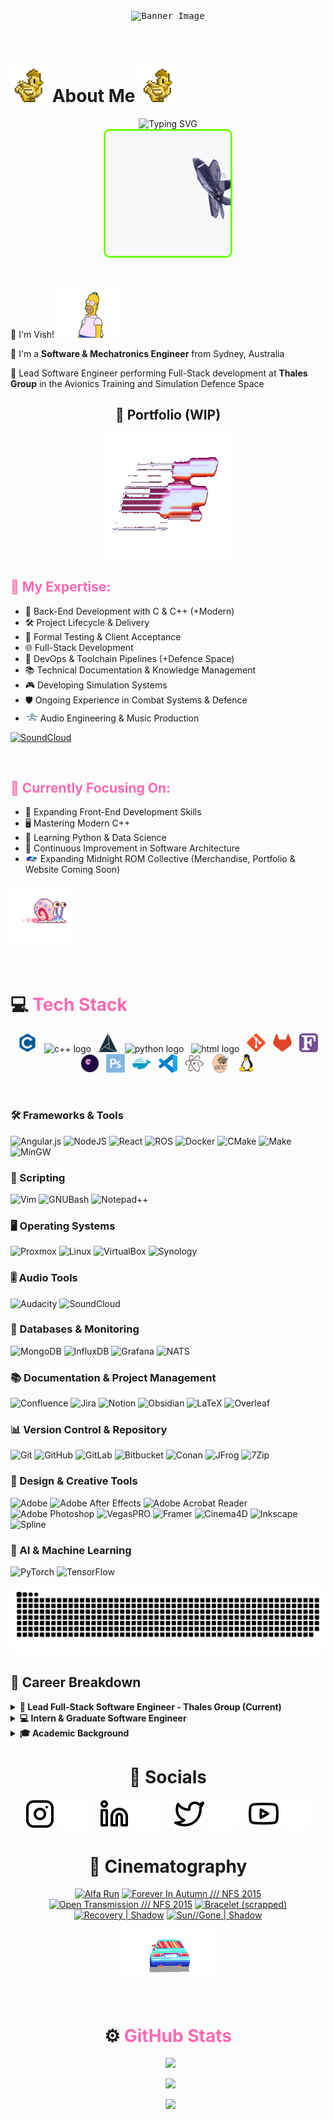 <div align="center">
 <kbd>
   <img src="./assets/M3Banner.gif" alt="Banner Image" />
  <kbd>
</div>
   
&nbsp;
# <img width="60" height="60" src="./assets/goldenchicken.gif" /> About Me <img width="60" height="60" src="./assets/goldenchicken.gif" />
<div align="center">
  <img src="https://readme-typing-svg.demolab.com?font=Fira+Code&weight=600&size=28&duration=4000&pause=1000&color=6AFF00&center=true&vCenter=true&random=false&width=535&lines=Welcome+to+my+Profile+%F0%9F%91%8B;Software+%26+Mechatronics+Engineer;Full-Stack+Developer" alt="Typing SVG" />
</div>

<div align="center">
  <kbd>
    <img alt="F22 Raptor" width="200" height="200" src="./assets/f22.gif"style="border: 3px solid rgb(106, 255, 0); border-radius: 10px;"/>
  </kbd>
</div>

&nbsp;

🔹 I'm Vish! <img width="100" height="80" src="./assets/homer.gif" />

🔹 I'm a **Software & Mechatronics Engineer** from Sydney, Australia

🔹 Lead Software Engineer performing Full-Stack development at **Thales Group** in the Avionics Training and Simulation Defence Space

<div align="center">
 
 ## 🌌 Portfolio (WIP)
 [![Portfolio](./assets/synthbg.gif)](https://vish-portfolio.framer.website/)
</div>

## <span style="color: #FF69B4"> 🥼 My Expertise: </span>
  - 💪 Back-End Development with C & C++ (+Modern)
  - 🛠️ Project Lifecycle & Delivery
  - 🧪 Formal Testing & Client Acceptance
  - 🌐 Full-Stack Development
  - 🔄 DevOps & Toolchain Pipelines (+Defence Space)
  - 📚 Technical Documentation & Knowledge Management
  - 🎮 Developing Simulation Systems
  - 🛡️ Ongoing Experience in Combat Systems & Defence
  - <img width="20" height="20" src="./assets/squidward.gif" /> Audio Engineering & Music Production
<a href="https://soundcloud.com/alreadydeadvish" target="_blank">
    <img src="https://img.shields.io/badge/SoundCloud-FF5500?style=for-the-badge&logo=soundcloud&logoColor=white" alt="SoundCloud" />
</a>

&nbsp;
## <span style="color: #FF69B4"> 🔭 Currently Focusing On: </span>
  - 🎯 Expanding Front-End Development Skills
  - 🖥️ Mastering Modern C++
  - 🐍 Learning Python & Data Science
  - 🔨 Continuous Improvement in Software Architecture
  - <img width="20" height="10" src="./assets/cd.gif" /> Expanding Midnight ROM Collective (Merchandise, Portfolio & Website Coming Soon) 

<img width="100" height="100" src="./assets/gary.gif" />

&nbsp;

# 💻 <span style="color: #FF69B4"> Tech Stack </span>

<div align="center"

  &nbsp;
  <img src="https://github.com/devicons/devicon/blob/v2.16.0/icons/c/c-plain.svg" width="30" height="30" alt="c logo" />
  &nbsp;
  <img src="https://cdn.jsdelivr.net/gh/devicons/devicon@latest/icons/cplusplus/cplusplus-plain.svg" width="30" height="30" alt="c++ logo" />
  &nbsp;
  <img src="https://github.com/devicons/devicon/blob/v2.16.0/icons/cmake/cmake-plain.svg" width="30" height="30" alt="cmake logo" />
  &nbsp;
  <img src="https://cdn.jsdelivr.net/gh/devicons/devicon@latest/icons/python/python-plain.svg" width="30" height="30" alt="python logo"  />
  &nbsp;
  <img src="https://cdn.jsdelivr.net/gh/devicons/devicon@latest/icons/html5/html5-plain.svg" width="30" height="30" alt="html logo"  />
  &nbsp;
  <img src="https://github.com/devicons/devicon/blob/v2.16.0/icons/git/git-plain.svg" width="30" height="30" alt="git logo" />
  &nbsp;
  <img src="https://github.com/devicons/devicon/blob/v2.16.0/icons/gitlab/gitlab-plain.svg" width="30" height="30" alt="gitlab logo" />
  &nbsp;
  <img src="https://github.com/devicons/devicon/blob/v2.16.0/icons/fortran/fortran-original.svg" width="30" height="30" alt="fortran logo" />
  &nbsp;
  <img src="https://github.com/devicons/devicon/blob/v2.16.0/icons/aftereffects/aftereffects-original.svg" width="30" height="30" alt="ae logo" />
  &nbsp;
  <img src="./assets/ps.png" width="30" height="30" alt="ps logo" />
  &nbsp;
  <img src="https://github.com/devicons/devicon/blob/v2.16.0/icons/docker/docker-plain.svg" width="30" height="30" alt="docker logo" />
  &nbsp;
  <img src="https://github.com/devicons/devicon/blob/v2.16.0/icons/vscode/vscode-original.svg" width="30" height="30" alt="vscode logo" />
  &nbsp;
  <img src="./assets/atom.png" width="30" height="30" alt="atom logo" />
  &nbsp;
  <img src="https://github.com/devicons/devicon/blob/v2.16.0/icons/gcc/gcc-original.svg" width="30" height="30" alt="gcc logo" />
  &nbsp;
  <img src="https://github.com/devicons/devicon/blob/v2.16.0/icons/linux/linux-original.svg" width="30" height="30" alt="linux logo" />
 
</div>

&nbsp;
 ### 🛠 Frameworks & Tools
 ![Angular.js](https://img.shields.io/badge/angular.js-%23E23237.svg?style=for-the-badge&logo=angularjs&logoColor=white) 
 ![NodeJS](https://img.shields.io/badge/node.js-6DA55F?style=for-the-badge&logo=node.js&logoColor=white) 
 ![React](https://img.shields.io/badge/react-%2320232a.svg?style=for-the-badge&logo=react&logoColor=%2361DAFB) 
 ![ROS](https://img.shields.io/badge/ros-%230A0FF9.svg?style=for-the-badge&logo=ros&logoColor=white)
 ![Docker](https://img.shields.io/badge/docker-%230db7ed.svg?style=for-the-badge&logo=docker&logoColor=white)
 ![CMake](https://img.shields.io/badge/CMake-%23008FBA.svg?style=for-the-badge&logo=cmake&logoColor=white)
 ![Make](https://img.shields.io/badge/CMake-%23FF0000.svg?style=for-the-badge&logo=make&logoColor=white)
 ![MinGW](https://img.shields.io/badge/mingww64-%23000000.svg?style=for-the-badge&logo=mingww64&logoColor=white)

 ### 📝 Scripting
 ![Vim](https://img.shields.io/badge/vim-019733.svg?style=for-the-badge&logo=vim&logoColor=white)
 ![GNUBash](https://img.shields.io/badge/gnubash-%23000000.svg?style=for-the-badge&logo=gnubash&logoColor=white)
 ![Notepad++](https://img.shields.io/badge/notepadplusplus-%23008FBA.svg?style=for-the-badge&logo=notepadplusplus&logoColor=white)

 ### 🖥️ Operating Systems
 ![Proxmox](https://img.shields.io/badge/proxmox-FFA500.svg?style=for-the-badge&logo=proxmox&logoColor=white)
 ![Linux](https://img.shields.io/badge/linux-%23F46800.svg?style=for-the-badge&logo=linux&logoColor=white)
 ![VirtualBox](https://img.shields.io/badge/virtualbox-FFA500.svg?style=for-the-badge&logo=virtualbox&logoColor=white)
 ![Synology](https://img.shields.io/badge/synology-808080.svg?style=for-the-badge&logo=synology&logoColor=white)
 
 ### 🎚️ Audio Tools
 ![Audacity](https://img.shields.io/badge/audacity-%23E23237.svg?style=for-the-badge&logo=audacity&logoColor=white)
 ![SoundCloud](https://img.shields.io/badge/soundcloud-%23F46800.svg?style=for-the-badge&logo=soundcloud&logoColor=white)
 
 ### 💾 Databases & Monitoring
 ![MongoDB](https://img.shields.io/badge/MongoDB-%234ea94b.svg?style=for-the-badge&logo=mongodb&logoColor=white) 
 ![InfluxDB](https://img.shields.io/badge/InfluxDB-22ADF6?style=for-the-badge&logo=InfluxDB&logoColor=white)
 ![Grafana](https://img.shields.io/badge/grafana-%23F46800.svg?style=for-the-badge&logo=grafana&logoColor=white)
 ![NATS](https://img.shields.io/badge/natsdotio-2496ED.svg?style=for-the-badge&logo=natsdotio&logoColor=white)

 ### 📚 Documentation & Project Management
 ![Confluence](https://img.shields.io/badge/confluence-%23172BF4.svg?style=for-the-badge&logo=confluence&logoColor=white)
 ![Jira](https://img.shields.io/badge/jira-%230A0FFF.svg?style=for-the-badge&logo=jira&logoColor=white)
 ![Notion](https://img.shields.io/badge/Notion-%23000000.svg?style=for-the-badge&logo=notion&logoColor=white)
 ![Obsidian](https://img.shields.io/badge/obsidian-9999FF.svg?style=for-the-badge&logo=obsidian&logoColor=white)
 ![LaTeX](https://img.shields.io/badge/latex-FFFFFF.svg?style=for-the-badge&logo=latex&logoColor=black)
 ![Overleaf](https://img.shields.io/badge/overleaf-228B22.svg?style=for-the-badge&logo=overleaf&logoColor=white)

 ### 📊 Version Control & Repository
 ![Git](https://img.shields.io/badge/git-%23F05033.svg?style=for-the-badge&logo=git&logoColor=white)
 ![GitHub](https://img.shields.io/badge/github-%23121011.svg?style=for-the-badge&logo=github&logoColor=white)
 ![GitLab](https://img.shields.io/badge/gitlab-%23181717.svg?style=for-the-badge&logo=gitlab&logoColor=white)
 ![Bitbucket](https://img.shields.io/badge/bitbucket-%230047B3.svg?style=for-the-badge&logo=bitbucket&logoColor=white)
 ![Conan](https://img.shields.io/badge/conan-%23008FBA.svg?style=for-the-badge&logo=conan&logoColor=white)
 ![JFrog](https://img.shields.io/badge/jfrog-%1c3b73.svg?style=for-the-badge&logo=jfrog&logoColor=white)
 ![7Zip](https://img.shields.io/badge/7zip-%234ea94b.svg?style=for-the-badge&logo=7zip&logoColor=white)

 ### 🎨 Design & Creative Tools
 ![Adobe](https://img.shields.io/badge/adobe-%23FF0000.svg?style=for-the-badge&logo=adobe&logoColor=white) 
 ![Adobe After Effects](https://img.shields.io/badge/Adobe%20After%20Effects-9999FF.svg?style=for-the-badge&logo=Adobe%20After%20Effects&logoColor=white) 
 ![Adobe Acrobat Reader](https://img.shields.io/badge/Adobe%20Acrobat%20Reader-EC1C24.svg?style=for-the-badge&logo=Adobe%20Acrobat%20Reader&logoColor=white) 
 ![Adobe Photoshop](https://img.shields.io/badge/adobe%20photoshop-%2331A8FF.svg?style=for-the-badge&logo=adobe%20photoshop&logoColor=white)
 ![VegasPRO](https://img.shields.io/badge/vegas-%23172BF4.svg?style=for-the-badge&logo=vegas&logoColor=white)
 ![Framer](https://img.shields.io/badge/Framer-black?style=for-the-badge&logo=framer&logoColor=blue)
 ![Cinema4D](https://img.shields.io/badge/cinema4d-ADD8E6?style=for-the-badge&logo=cinema4d&logoColor=blue)
 ![Inkscape](https://img.shields.io/badge/inkscape-%23000000.svg?style=for-the-badge&logo=inkscape&logoColor=white)
 ![Spline](https://img.shields.io/badge/spline-4B0082?style=for-the-badge&logo=spline&logoColor=blue)

 ### 🤖 AI & Machine Learning
 ![PyTorch](https://img.shields.io/badge/PyTorch-%23EE4C2C.svg?style=for-the-badge&logo=PyTorch&logoColor=white)
 ![TensorFlow](https://img.shields.io/badge/TensorFlow-%23FF6F00.svg?style=for-the-badge&logo=TensorFlow&logoColor=white)

<div align="center">
 
 <picture>
  <source media="(prefers-color-scheme: dark)" srcset="https://raw.githubusercontent.com/vish8426/vish8426/output/github-snake-dark.svg" />
  <source media="(prefers-color-scheme: light)" srcset="https://raw.githubusercontent.com/vish8426/vish8426/output/github-snake.svg" />
  <img alt="github-snake" src="https://raw.githubusercontent.com/vish8426/vish8426/output/github-snake.svg" />
 </picture>

</div>

<div align="left">
 
## 🚀 Career Breakdown

 <details>
   <summary><b>📌 Lead Full-Stack Software Engineer - Thales Group (Current)</b></summary>
  
    🔹 Leading Full-Stack Development with a Focus on Back-End (C & C++). 
    🔹 Developing High-Performance Software for Defence Mission-Critical Training Systems & Simulators. 
    🔹 Working within the Avonics & Submarine Spaces. 
 </details>
 
 <details>
   <summary><b>💻 Intern & Graduate Software Engineer</b></summary>
  
    🔹 Worked on Airforce R&D Project.
    🔹 Developing a Front-End Training Platform with Interface to Back-End Databases. 
 </details>
 
 <details>
   <summary><b>🎓 Academic Background</b></summary>
    
    🔹 Studied Software & Mechatronics Engineering (Honours) at the University of Sydney.  
    🔹 Covered Machine Language, Hardware Design, & Low-Level Programming.  
    🔹 Gained Experience in System Architecture & Embedded Development. 
    🔹 Robotics & Automation Engineering with studies Spanning in Mathematics, Physics, Software (C, C++, Assembly, MATLAB & Python).
    🔹 Experience in R-Studio & Mathematica with Statistic Analysis.
    🔹 Electrical Engineer, CAD & Mechanical Design.
 </details>
</div>

<div align="center">
 
 # 📱 Socials   
 [![Instagram](./assets/instagram-light.svg)](https://instagram.com/midnight_rom#gh-light-mode-only) 
 [![Instagram](./assets/instagram-dark.svg)](https://instagram.com/midnight_rom#gh-dark-mode-only)
 &nbsp;&nbsp;&nbsp;
 [![LinkedIn](./assets/linkedin-light.svg)](https://linkedin.com/in/vishant-prasad#gh-light-mode-only)
 [![LinkedIn](./assets/linkedin-dark.svg)](https://linkedin.com/in/vishant-prasad#gh-dark-mode-only)
 &nbsp;&nbsp;&nbsp;
 [![X](./assets/twitter-light.svg)](https://x.com/alreadydeadvish#gh-light-mode-only) 
 [![X](./assets/twitter-dark.svg)](https://x.com/alreadydeadvish#gh-dark-mode-only) 
 &nbsp;&nbsp;&nbsp;
 [![YouTube](./assets/youtube-light.svg)](https://youtube.com/midnightrom#gh-light-mode-only) 
 [![YouTube](./assets/youtube-dark.svg)](https://youtube.com/midnightrom#gh-dark-mode-only) 

</div>

<div align="center">

 # 🎥 Cinematography
 
 <!-- BEGIN YOUTUBE-CARDS -->
[![Alfa Run](https://ytcards.demolab.com/?id=3CaG0oXeqeM&title=Alfa+Run&lang=en&timestamp=1653839644&background_color=%230d1117&title_color=%23ffffff&stats_color=%23dedede&max_title_lines=1&width=250&border_radius=5 "Alfa Run")](https://www.youtube.com/watch?v=3CaG0oXeqeM)
[![Forever In Autumn /// NFS 2015](https://ytcards.demolab.com/?id=8YXqO8ianvw&title=Forever+In+Autumn+%2F%2F%2F+NFS+2015&lang=en&timestamp=1643353193&background_color=%230d1117&title_color=%23ffffff&stats_color=%23dedede&max_title_lines=1&width=250&border_radius=5 "Forever In Autumn /// NFS 2015")](https://www.youtube.com/watch?v=8YXqO8ianvw)
[![Open Transmission /// NFS 2015](https://ytcards.demolab.com/?id=MoaiaHVwcw4&title=Open+Transmission+%2F%2F%2F+NFS+2015&lang=en&timestamp=1641880029&background_color=%230d1117&title_color=%23ffffff&stats_color=%23dedede&max_title_lines=1&width=250&border_radius=5 "Open Transmission /// NFS 2015")](https://www.youtube.com/watch?v=MoaiaHVwcw4)
[![Bracelet (scrapped)](https://ytcards.demolab.com/?id=HSK-_9DX3gk&title=Bracelet+%28scrapped%29&lang=en&timestamp=1592794229&background_color=%230d1117&title_color=%23ffffff&stats_color=%23dedede&max_title_lines=1&width=250&border_radius=5 "Bracelet (scrapped)")](https://www.youtube.com/watch?v=HSK-_9DX3gk)
[![Recovery | Shadow](https://ytcards.demolab.com/?id=jk9SqGa75vw&title=Recovery+%7C+Shadow&lang=en&timestamp=1538815827&background_color=%230d1117&title_color=%23ffffff&stats_color=%23dedede&max_title_lines=1&width=250&border_radius=5 "Recovery | Shadow")](https://www.youtube.com/watch?v=jk9SqGa75vw)
[![Sun//Gone | Shadow](https://ytcards.demolab.com/?id=V09NMq0jKmo&title=Sun%2F%2FGone+%7C+Shadow&lang=en&timestamp=1488881682&background_color=%230d1117&title_color=%23ffffff&stats_color=%23dedede&max_title_lines=1&width=250&border_radius=5 "Sun//Gone | Shadow")](https://www.youtube.com/watch?v=V09NMq0jKmo)
<!-- END YOUTUBE-CARDS -->
 <img width="150" height="80" src="./assets/car.gif" />
</div>

&nbsp;
<div align="center">
 
 # ⚙️ <span style="color: #FF69B4"> GitHub Stats </span>

 &nbsp;
 ![](https://github-readme-stats.vercel.app/api?username=vish8426&theme=synthwave&hide_border=false&include_all_commits=false&count_private=false)<br/>
 
 &nbsp;
 ![](https://github-readme-streak-stats.herokuapp.com/?user=vish8426&theme=synthwave&hide_border=false)<br/>
 
 &nbsp;
 ![](https://github-readme-stats.vercel.app/api/top-langs/?username=vish8426&theme=synthwave&hide_border=false&include_all_commits=false&count_private=false&layout=compact)
 
</div>
